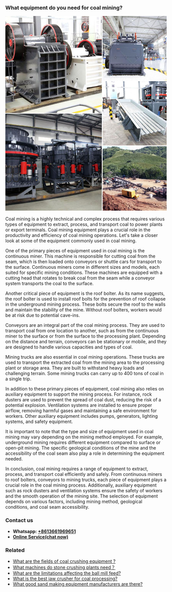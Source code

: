 <h3>What equipment do you need for coal mining?</h3><img src='1701743102.jpg' alt=''><p>Coal mining is a highly technical and complex process that requires various types of equipment to extract, process, and transport coal to power plants or export terminals. Coal mining equipment plays a crucial role in the productivity and efficiency of coal mining operations. Let's take a closer look at some of the equipment commonly used in coal mining.</p><p>One of the primary pieces of equipment used in coal mining is the continuous miner. This machine is responsible for cutting coal from the seam, which is then loaded onto conveyors or shuttle cars for transport to the surface. Continuous miners come in different sizes and models, each suited for specific mining conditions. These machines are equipped with a cutting head that rotates to break coal from the seam while a conveyor system transports the coal to the surface.</p><p>Another critical piece of equipment is the roof bolter. As its name suggests, the roof bolter is used to install roof bolts for the prevention of roof collapse in the underground mining process. These bolts secure the roof to the walls and maintain the stability of the mine. Without roof bolters, workers would be at risk due to potential cave-ins.</p><p>Conveyors are an integral part of the coal mining process. They are used to transport coal from one location to another, such as from the continuous miner to the surface or from the surface to the processing plant. Depending on the distance and terrain, conveyors can be stationary or mobile, and they are designed to handle various capacities and types of coal.</p><p>Mining trucks are also essential in coal mining operations. These trucks are used to transport the extracted coal from the mining area to the processing plant or storage area. They are built to withstand heavy loads and challenging terrain. Some mining trucks can carry up to 400 tons of coal in a single trip.</p><p>In addition to these primary pieces of equipment, coal mining also relies on auxiliary equipment to support the mining process. For instance, rock dusters are used to prevent the spread of coal dust, reducing the risk of a potential explosion. Ventilation systems are installed to ensure proper airflow, removing harmful gases and maintaining a safe environment for workers. Other auxiliary equipment includes pumps, generators, lighting systems, and safety equipment.</p><p>It is important to note that the type and size of equipment used in coal mining may vary depending on the mining method employed. For example, underground mining requires different equipment compared to surface or open-pit mining. The specific geological conditions of the mine and the accessibility of the coal seam also play a role in determining the equipment needed.</p><p>In conclusion, coal mining requires a range of equipment to extract, process, and transport coal efficiently and safely. From continuous miners to roof bolters, conveyors to mining trucks, each piece of equipment plays a crucial role in the coal mining process. Additionally, auxiliary equipment such as rock dusters and ventilation systems ensure the safety of workers and the smooth operation of the mining site. The selection of equipment depends on various factors, including mining method, geological conditions, and coal seam accessibility.</p><h3>Contact us</h3><ul><li><strong>Whatsapp:&nbsp;<a href="https://wa.me/8613661969651">+8613661969651</a></strong></li><li><a href="https://swt.shibang-china.com/?git&amp;zhl&amp;What equipment do you need for coal mining"><strong>Online Service(chat now)</strong></a></li></ul><h3>Related</h3><ul><li><a href='What are the fields of coal crushing equipment .md'>What are the fields of coal crushing equipment ?</a></li><li><a href='What machines do stone crushing plants need？.md'>What machines do stone crushing plants need？</a></li><li><a href='What are the limitations affecting the ball mill feed.md'>What are the limitations affecting the ball mill feed?</a></li><li><a href='What is the best jaw crusher for coal processing.md'>What is the best jaw crusher for coal processing?</a></li><li><a href='What good sand making equipment manufacturers are there.md'>What good sand making equipment manufacturers are there?</a></li></ul>